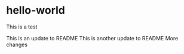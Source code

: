 # hello-world

This is a test

This is an update to README
This is another update to README
More changes
